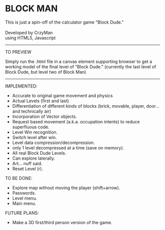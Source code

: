 BLOCK MAN
=========

This is just a spin-off of the calculator game "Block Dude." <br><br>
Developed by CrzyMan <br>
using HTML5, Javascript

----
TO PREVIEW

Simply run the .html file in a canvas element supporting browser to get a working model of the final level of "Block Dude." (currently the last level of Block Dude, but level two of Block Man)

----
IMPLEMENTED:
- Accurate to original game movement and physics
- Actual Levels (first and last)
- Differentiation of different kinds of blocks (brick, movable, player, door... and technically air)
- Incorporation of Vector objects.
- Request based movement (a.k.a. occupation intents) to reduce superfluous code.
- Level Win recognition.
- Switch level after win.
- Level data compression/decompression.
- only 1 level decompressed at a time (save on memory).
- All real Block Dude Levels.
- Can explore laterally.
- Art... nuff said.
- Reset Level (r).

TO BE DONE:

- Explore map without moving the player (shift+arrow).
- Passwords.
- Level menu.
- Main menu.

FUTURE PLANS:

- Make a 3D first/third person version of the game.